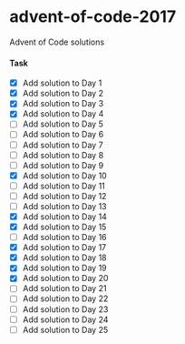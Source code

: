 # advent-of-code-2017
Advent of Code solutions

#### Task
- [x] Add solution to Day 1
- [x] Add solution to Day 2
- [x] Add solution to Day 3
- [x] Add solution to Day 4
- [ ] Add solution to Day 5
- [ ] Add solution to Day 6
- [ ] Add solution to Day 7
- [ ] Add solution to Day 8
- [ ] Add solution to Day 9
- [x] Add solution to Day 10
- [ ] Add solution to Day 11
- [ ] Add solution to Day 12
- [ ] Add solution to Day 13
- [x] Add solution to Day 14
- [x] Add solution to Day 15
- [ ] Add solution to Day 16
- [x] Add solution to Day 17
- [x] Add solution to Day 18
- [x] Add solution to Day 19
- [x] Add solution to Day 20
- [ ] Add solution to Day 21
- [ ] Add solution to Day 22
- [ ] Add solution to Day 23
- [ ] Add solution to Day 24
- [ ] Add solution to Day 25